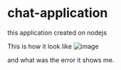 # chat-application
this application created on nodejs

This is how it look like
![image](https://user-images.githubusercontent.com/58112288/105174663-e9031b80-5b48-11eb-9ece-d0fa3722e9e4.png)

and what was the error it shows me.
